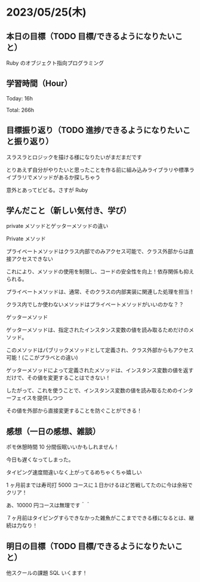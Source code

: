 # 2023/05/25(木)

## 本日の目標（TODO 目標/できるようになりたいこと）

Ruby のオブジェクト指向プログラミング

## 学習時間（Hour）

Today: 16h

Total: 266h

## 目標振り返り（TODO 進捗/できるようになりたいこと振り返り）

スラスラとロジックを描ける様になりたいがまだまだです

とりあえず自分がやりたいと思ったことを作る前に組み込みライブラリや標準ライブラリでメソッドがあるか探しちゃう

意外とあってビビる。さすが Ruby

## 学んだこと（新しい気付き、学び）

private メソッドとゲッターメソッドの違い

Private メソッド

プライベートメソッドはクラス内部でのみアクセス可能で、クラス外部からは直接アクセスできない

これにより、メソッドの使用を制限し、コードの安全性を向上！依存関係も抑えられる。

プライベートメソッドは、通常、そのクラスの内部実装に関連した処理を担当！

クラス内でしか使わないメソッドはプライベートメソッドがいいのかな？？

ゲッターメソッド

ゲッターメソッドは、指定されたインスタンス変数の値を読み取るためだけのメソッド。

このメソッドはパブリックメソッドとして定義され、クラス外部からもアクセス可能！(ここがプラベとの違い)

ゲッターメソッドによって定義されたメソッドは、インスタンス変数の値を返すだけで、その値を変更することはできない！

したがって、これを使うことで、インスタンス変数の値を読み取るためのインターフェイスを提供しつつ

その値を外部から直接変更することを防ぐことができる！

## 感想（一日の感想、雑談）

ポモ休憩時間 10 分間仮眠いいかもしれません！

今日も遅くなってしまった。

タイピング速度間違いなく上がってるめちゃくちゃ嬉しい

1 ヶ月前までは寿司打 5000 コースに１日かけるほど苦戦してたのに今は余裕でクリア！

あ、10000 円コースは無理です＾＾

７ヶ月前はタイピングすらできなかった雑魚がここまでできる様になるとは、継続は力なり！

## 明日の目標（TODO 目標/できるようになりたいこと）

他スクールの課題 SQL いくます！
